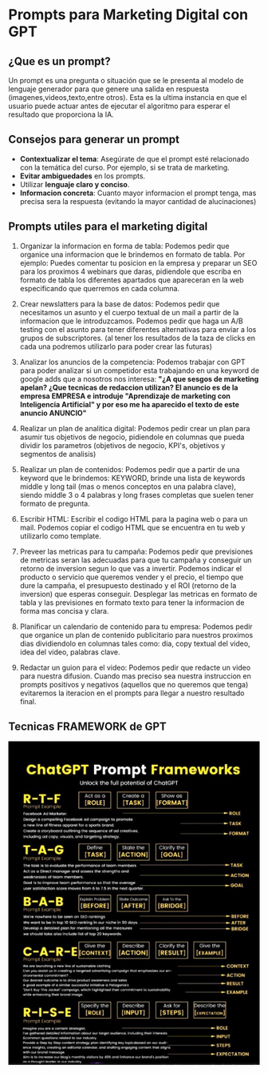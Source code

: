 # Prompts para Marketing Digital con GPT

## ¿Que es un prompt?

Un prompt es una pregunta o situación que se le presenta al modelo de lenguaje generador para que genere una salida en respuesta (imagenes,videos,texto,entre otros). Esta es la ultima instancia en que el usuario puede actuar antes de ejecutar el algoritmo para esperar el resultado que proporciona la IA.

## Consejos para generar un prompt

- **Contextualizar el tema**: Asegúrate de que el prompt esté relacionado con la temática del curso. Por ejemplo, si se trata de marketing.
- **Evitar ambiguedades** en los prompts.
- Utilizar **lenguaje claro y conciso**.
- **Informacion concreta**: Cuanto mayor informacion el prompt tenga, mas precisa sera la respuesta (evitando la mayor cantidad de alucinaciones)

## Prompts utiles para el marketing digital

1. Organizar la informacion en forma de tabla: Podemos pedir que organice una informacion que le brindemos en formato de tabla. Por ejemplo: Puedes comentar tu posicion en la empresa y preparar un SEO para los proximos 4 webinars que daras, pidiendole que escriba en formato de tabla los diferentes apartados que apareceran en la web especificando que querremos en cada columna.

2. Crear newslatters para la base de datos: Podemos pedir que necesitamos un asunto y el cuerpo textual de un mail a partir de la informacion que le introduzcamos. Podemos pedir que haga un A/B testing con el asunto para tener diferentes alternativas para enviar a los grupos de subscriptores. (al tener los resultados de la taza de clicks en cada una podremos utilizarlo para poder crear las futuras) 

3. Analizar los anuncios de la competencia: Podemos trabajar con GPT para poder analizar si un competidor esta trabajando en una keyword de google adds que a nosotros nos interesa: **"¿A que sesgos de marketing apelan? ¿Que tecnicas de redaccion utilizan? El anuncio es de la empresa EMPRESA e introduje "Aprendizaje de marketing con Inteligencia Artificial" y por eso me ha aparecido el texto de este anuncio ANUNCIO"**

4. Realizar un plan de analitica digital: Podemos pedir crear un plan para asumir tus objetivos de negocio, pidiendole en columnas que pueda dividir los parametros (objetivos de negocio, KPI's, objetivos y segmentos de analisis)

5. Realizar un plan de contenidos: Podemos pedir que a partir de una keyword que le brindemos: KEYWORD, brinde una lista de keywords middle y long tail (mas o menos conceptos en una palabra clave), siendo middle 3 o 4 palabras y long frases completas que suelen tener formato de pregunta.

6. Escribir HTML: Escribir el codigo HTML para la pagina web o para un mail. Podemos copiar el codigo HTML que se encuentra en tu web y utilizarlo como template.

7. Preveer las metricas para tu campaña: Podemos pedir que previsiones de metricas seran las adecuadas para que tu campaña y conseguir un retorno de inversion segun lo que vas a invertir. Podemos indicar el producto o servicio que queremos vender y el precio, el tiempo que dure la campaña, el presupuesto destinado y el ROI (retorno de la inversion) que esperas conseguir. Desplegar las metricas en formato de tabla y las previsiones en formato texto para tener la informacion de forma mas concisa y clara.

8. Planificar un calendario de contenido para tu empresa: Podemos pedir que organice un plan de contenido publicitario para nuestros proximos dias dividiendolo en columnas tales como: dia, copy textual del video, idea del video, palabras clave.

9. Redactar un guion para el video: Podemos pedir que redacte un video para nuestra difusion. Cuando mas preciso sea nuestra instruccion en prompts positivos y negativos (aquellos que no queremos que tenga) evitaremos la iteracion en el prompts para llegar a nuestro resultado final.

## Tecnicas FRAMEWORK de GPT

![Tecnicas FRAME de GPT](<Tecnicas FRAME de GPT.jpeg>)